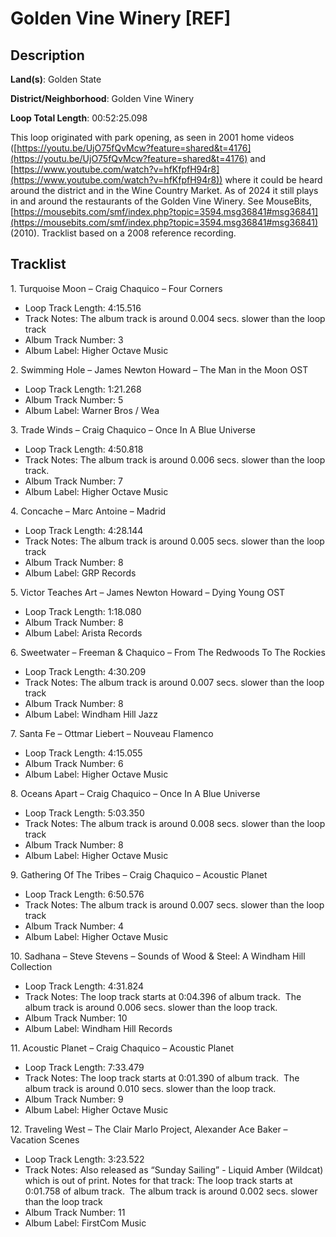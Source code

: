 # Golden Vine Winery [REF]

## Description

**Land(s)**: Golden State

**District/Neighborhood**: Golden Vine Winery

**Loop Total Length**: 00:52:25.098

This loop originated with park opening, as seen in 2001 home videos ([https://youtu.be/UjO75fQvMcw?feature=shared&t=4176](https://youtu.be/UjO75fQvMcw?feature=shared&t=4176) and [https://www.youtube.com/watch?v=hfKfpfH94r8](https://www.youtube.com/watch?v=hfKfpfH94r8)) where it could be heard around the district and in the Wine Country Market. As of 2024 it still plays in and around the restaurants of the Golden Vine Winery. See MouseBits, [https://mousebits.com/smf/index.php?topic=3594.msg36841#msg36841](https://mousebits.com/smf/index.php?topic=3594.msg36841#msg36841) (2010). Tracklist based on a 2008 reference recording.

## Tracklist

1\. Turquoise Moon – Craig Chaquico – Four Corners

- Loop Track Length: 4:15.516
- Track Notes: The album track is around 0.004 secs. slower than the loop track
- Album Track Number: 3
- Album Label: Higher Octave Music

2\. Swimming Hole – James Newton Howard – The Man in the Moon OST

- Loop Track Length: 1:21.268
- Album Track Number: 5
- Album Label: Warner Bros / Wea

3\. Trade Winds – Craig Chaquico – Once In A Blue Universe

- Loop Track Length: 4:50.818
- Track Notes: The album track is around 0.006 secs. slower than the loop track. 
- Album Track Number: 7
- Album Label: Higher Octave Music

4\. Concache – Marc Antoine – Madrid

- Loop Track Length: 4:28.144
- Track Notes: The album track is around 0.005 secs. slower than the loop track
- Album Track Number: 8
- Album Label: GRP Records

5\. Victor Teaches Art – James Newton Howard – Dying Young OST

- Loop Track Length: 1:18.080
- Album Track Number: 8
- Album Label: Arista Records

6\. Sweetwater – Freeman & Chaquico – From The Redwoods To The Rockies

- Loop Track Length: 4:30.209
- Track Notes: The album track is around 0.007 secs. slower than the loop track
- Album Track Number: 8
- Album Label: Windham Hill Jazz

7\. Santa Fe – Ottmar Liebert – Nouveau Flamenco

- Loop Track Length: 4:15.055
- Album Track Number: 6
- Album Label: Higher Octave Music

8\. Oceans Apart – Craig Chaquico – Once In A Blue Universe

- Loop Track Length: 5:03.350
- Track Notes: The album track is around 0.008 secs. slower than the loop track
- Album Track Number: 8
- Album Label: Higher Octave Music

9\. Gathering Of The Tribes – Craig Chaquico – Acoustic Planet

- Loop Track Length: 6:50.576
- Track Notes: The album track is around 0.007 secs. slower than the loop track
- Album Track Number: 4
- Album Label: Higher Octave Music

10\. Sadhana – Steve Stevens – Sounds of Wood & Steel: A Windham Hill Collection

- Loop Track Length: 4:31.824
- Track Notes: The loop track starts at 0:04.396 of album track.  The album track is around 0.006 secs. slower than the loop track.
- Album Track Number: 10
- Album Label: Windham Hill Records

11\. Acoustic Planet – Craig Chaquico – Acoustic Planet

- Loop Track Length: 7:33.479
- Track Notes: The loop track starts at 0:01.390 of album track.  The album track is around 0.010 secs. slower than the loop track.
- Album Track Number: 9
- Album Label: Higher Octave Music

12\. Traveling West – The Clair Marlo Project, Alexander Ace Baker – Vacation Scenes

- Loop Track Length: 3:23.522
- Track Notes: Also released as “Sunday Sailing” - Liquid Amber (Wildcat) which is out of print. Notes for that track: The loop track starts at 0:01.758 of album track.  The album track is around 0.002 secs. slower than the loop track
- Album Track Number: 11
- Album Label: FirstCom Music
